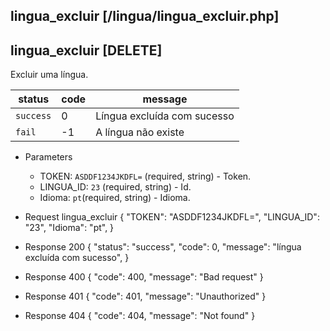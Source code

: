 ## lingua_excluir [/lingua/lingua_excluir.php]

## lingua_excluir [DELETE]

Excluir uma língua.

status    | code | message
---       | ---  | ---
`success` |  0   | Língua excluída com sucesso
`fail`    |  -1  | A língua não existe

+ Parameters 
    + TOKEN: `ASDDF1234JKDFL=` (required, string) - Token.
    + LINGUA_ID: `23` (required, string) - Id.
    + Idioma: `pt`(required, string) - Idioma.

+ Request lingua_excluir
    {
        "TOKEN": "ASDDF1234JKDFL=",
        "LINGUA_ID": "23",
        "Idioma": "pt",
    }

+ Response 200
    {
        "status": "success",
        "code": 0,
        "message": "língua excluída com sucesso",
    }

+ Response 400
    {
        "code": 400,
        "message": "Bad request"
    }

+ Response 401
    {
        "code": 401,
        "message": "Unauthorized"
    }

+ Response 404
    {
        "code": 404,
        "message": "Not found"
    }
